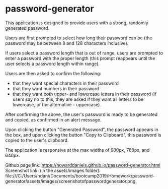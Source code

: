 # password-generator

This application is designed to provide users with a strong, randomly generated password. 

Users are first prompted to select how long their password can be (the password may be between 8 and 128 characters inclusive).

If users select a password length that is out of range, users are prompted to enter a password with the proper length (this prompt reappears until the user selects a password length within range).

Users are then asked to confirm the following:

* that they want special characters in their password
* that they want numbers in their password
* that they want both upper- and lowercase letters in their password (if users say no to this, they are asked if they want all letters to be lowercase, or the alternative - uppercase).

After confirming the above, the user's password is ready to be generated and copied, as confirmed in an alert message.

Upon clicking the button "Generated Password", the password appears in the box, and upon clicking the button "Copy to Clipboard", this password is copied to the user's clipboard.

The application is responsive at the max widths of 980px, 768px, and 640px.

Github page link: https://howarddaniels.github.io/password-generator.html
Screenshot link: (in the assets/images folder): file:///C:/Users/hdani/Documents/bootcamp2019/Homework/password-generator/assets/images/screenshotofpasswordgenerator.png




